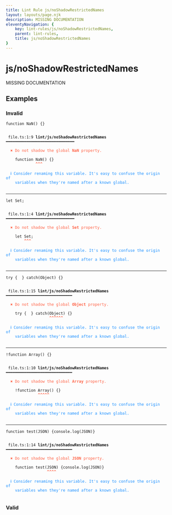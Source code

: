 ```yaml
---
title: Lint Rule js/noShadowRestrictedNames
layout: layouts/page.njk
description: MISSING DOCUMENTATION
eleventyNavigation: {
	key: lint-rules/js/noShadowRestrictedNames,
	parent: lint-rules,
	title: js/noShadowRestrictedNames
}
---
```


# js/noShadowRestrictedNames

MISSING DOCUMENTATION

<!-- EVERYTHING BELOW IS AUTOGENERATED. SEE SCRIPTS FOLDER FOR UPDATE SCRIPTS -->


## Examples
### Invalid
<pre class="language-text"><code class="language-text"><span class="token keyword">function</span> <span class="token function">NaN</span><span class="token punctuation">(</span><span class="token punctuation">)</span> <span class="token punctuation">{</span><span class="token punctuation">}</span></code></pre>
<pre class="language-text"><code class="language-text">
 <span style="text-decoration-style: dotted;">file.ts:1:9</span> <strong>lint/js/noShadowRestrictedNames</strong> ━━━━━━━━━━━━━━━━━━━━━━━━━━━━━━

  <strong><span style="color: Tomato;">✖ </span></strong><span style="color: Tomato;">Do not shadow the global </span><span style="color: Tomato;"><strong>NaN</strong></span><span style="color: Tomato;"> property.</span>

    <span class="token keyword">function</span> <span class="token function">NaN</span><span class="token punctuation">(</span><span class="token punctuation">)</span> <span class="token punctuation">{</span><span class="token punctuation">}</span>
             <span style="color: Tomato;"><strong>^</strong></span><span style="color: Tomato;"><strong>^</strong></span><span style="color: Tomato;"><strong>^</strong></span>

  <strong><span style="color: DodgerBlue;">ℹ </span></strong><span style="color: DodgerBlue;">Consider renaming this variable. It&apos;s easy to confuse the origin of</span>
    <span style="color: DodgerBlue;">variables when they&apos;re named after a known global.</span>

</code></pre>

---------------

<pre class="language-text"><code class="language-text"><span class="token keyword">let</span> <span class="token variable">Set</span><span class="token punctuation">;</span></code></pre>
<pre class="language-text"><code class="language-text">
 <span style="text-decoration-style: dotted;">file.ts:1:4</span> <strong>lint/js/noShadowRestrictedNames</strong> ━━━━━━━━━━━━━━━━━━━━━━━━━━━━━━

  <strong><span style="color: Tomato;">✖ </span></strong><span style="color: Tomato;">Do not shadow the global </span><span style="color: Tomato;"><strong>Set</strong></span><span style="color: Tomato;"> property.</span>

    <span class="token keyword">let</span> <span class="token variable">Set</span><span class="token punctuation">;</span>
        <span style="color: Tomato;"><strong>^</strong></span><span style="color: Tomato;"><strong>^</strong></span><span style="color: Tomato;"><strong>^</strong></span>

  <strong><span style="color: DodgerBlue;">ℹ </span></strong><span style="color: DodgerBlue;">Consider renaming this variable. It&apos;s easy to confuse the origin of</span>
    <span style="color: DodgerBlue;">variables when they&apos;re named after a known global.</span>

</code></pre>

---------------

<pre class="language-text"><code class="language-text"><span class="token keyword">try</span> <span class="token punctuation">{</span>  <span class="token punctuation">}</span> <span class="token keyword">catch</span><span class="token punctuation">(</span><span class="token variable">Object</span><span class="token punctuation">)</span> <span class="token punctuation">{</span><span class="token punctuation">}</span></code></pre>
<pre class="language-text"><code class="language-text">
 <span style="text-decoration-style: dotted;">file.ts:1:15</span> <strong>lint/js/noShadowRestrictedNames</strong> ━━━━━━━━━━━━━━━━━━━━━━━━━━━━━

  <strong><span style="color: Tomato;">✖ </span></strong><span style="color: Tomato;">Do not shadow the global </span><span style="color: Tomato;"><strong>Object</strong></span><span style="color: Tomato;"> property.</span>

    <span class="token keyword">try</span> <span class="token punctuation">{</span>  <span class="token punctuation">}</span> <span class="token keyword">catch</span><span class="token punctuation">(</span><span class="token variable">Object</span><span class="token punctuation">)</span> <span class="token punctuation">{</span><span class="token punctuation">}</span>
                   <span style="color: Tomato;"><strong>^</strong></span><span style="color: Tomato;"><strong>^</strong></span><span style="color: Tomato;"><strong>^</strong></span><span style="color: Tomato;"><strong>^</strong></span><span style="color: Tomato;"><strong>^</strong></span><span style="color: Tomato;"><strong>^</strong></span>

  <strong><span style="color: DodgerBlue;">ℹ </span></strong><span style="color: DodgerBlue;">Consider renaming this variable. It&apos;s easy to confuse the origin of</span>
    <span style="color: DodgerBlue;">variables when they&apos;re named after a known global.</span>

</code></pre>

---------------

<pre class="language-text"><code class="language-text"><span class="token operator">!</span><span class="token keyword">function</span> <span class="token function">Array</span><span class="token punctuation">(</span><span class="token punctuation">)</span> <span class="token punctuation">{</span><span class="token punctuation">}</span></code></pre>
<pre class="language-text"><code class="language-text">
 <span style="text-decoration-style: dotted;">file.ts:1:10</span> <strong>lint/js/noShadowRestrictedNames</strong> ━━━━━━━━━━━━━━━━━━━━━━━━━━━━━

  <strong><span style="color: Tomato;">✖ </span></strong><span style="color: Tomato;">Do not shadow the global </span><span style="color: Tomato;"><strong>Array</strong></span><span style="color: Tomato;"> property.</span>

    <span class="token operator">!</span><span class="token keyword">function</span> <span class="token function">Array</span><span class="token punctuation">(</span><span class="token punctuation">)</span> <span class="token punctuation">{</span><span class="token punctuation">}</span>
              <span style="color: Tomato;"><strong>^</strong></span><span style="color: Tomato;"><strong>^</strong></span><span style="color: Tomato;"><strong>^</strong></span><span style="color: Tomato;"><strong>^</strong></span><span style="color: Tomato;"><strong>^</strong></span>

  <strong><span style="color: DodgerBlue;">ℹ </span></strong><span style="color: DodgerBlue;">Consider renaming this variable. It&apos;s easy to confuse the origin of</span>
    <span style="color: DodgerBlue;">variables when they&apos;re named after a known global.</span>

</code></pre>

---------------

<pre class="language-text"><code class="language-text"><span class="token keyword">function</span> <span class="token function">test</span><span class="token punctuation">(</span><span class="token variable">JSON</span><span class="token punctuation">)</span> <span class="token punctuation">{</span><span class="token variable">console</span><span class="token punctuation">.</span><span class="token function">log</span><span class="token punctuation">(</span><span class="token variable">JSON</span><span class="token punctuation">)</span><span class="token punctuation">}</span></code></pre>
<pre class="language-text"><code class="language-text">
 <span style="text-decoration-style: dotted;">file.ts:1:14</span> <strong>lint/js/noShadowRestrictedNames</strong> ━━━━━━━━━━━━━━━━━━━━━━━━━━━━━

  <strong><span style="color: Tomato;">✖ </span></strong><span style="color: Tomato;">Do not shadow the global </span><span style="color: Tomato;"><strong>JSON</strong></span><span style="color: Tomato;"> property.</span>

    <span class="token keyword">function</span> <span class="token function">test</span><span class="token punctuation">(</span><span class="token variable">JSON</span><span class="token punctuation">)</span> <span class="token punctuation">{</span><span class="token variable">console</span><span class="token punctuation">.</span><span class="token function">log</span><span class="token punctuation">(</span><span class="token variable">JSON</span><span class="token punctuation">)</span><span class="token punctuation">}</span>
                  <span style="color: Tomato;"><strong>^</strong></span><span style="color: Tomato;"><strong>^</strong></span><span style="color: Tomato;"><strong>^</strong></span><span style="color: Tomato;"><strong>^</strong></span>

  <strong><span style="color: DodgerBlue;">ℹ </span></strong><span style="color: DodgerBlue;">Consider renaming this variable. It&apos;s easy to confuse the origin of</span>
    <span style="color: DodgerBlue;">variables when they&apos;re named after a known global.</span>

</code></pre>
### Valid
